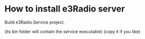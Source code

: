 How to install e3Radio server
=============================

Build e3Radio.Service project.

 (its bin folder will contain the service executable) (copy it if you like) 

